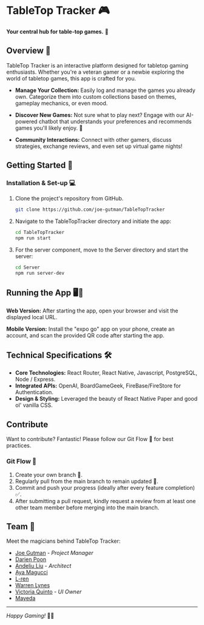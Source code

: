 # TableTop Tracker 🎮

**Your central hub for table-top games.** 🎲

## Overview 📝

TableTop Tracker is an interactive platform designed for tabletop gaming enthusiasts. Whether you're a veteran gamer or a newbie exploring the world of tabletop games, this app is crafted for you.

- **Manage Your Collection:** Easily log and manage the games you already own. Categorize them into custom collections based on themes, gameplay mechanics, or even mood.
  
- **Discover New Games:** Not sure what to play next? Engage with our AI-powered chatbot that understands your preferences and recommends games you'll likely enjoy. 🤖

- **Community Interactions:** Connect with other gamers, discuss strategies, exchange reviews, and even set up virtual game nights!

<!--- 
![App Screenshot Placeholder](./path_to_image.jpg)
*Above: A glimpse of the TableTop Tracker. More visuals coming soon!*
-->

## Getting Started 🚀

### Installation & Set-up 💻

1. Clone the project's repository from GitHub.
    ```bash
    git clone https://github.com/joe-gutman/TableTopTracker
    ```

2. Navigate to the TableTopTracker directory and initiate the app:

    ```bash
    cd TableTopTracker
    npm run start
    ```
3. For the server component, move to the Server directory and start the server:
    ``` bash
    cd Server
    npm run server-dev
    ```
## Running the App 🖥️📱

**Web Version:** After starting the app, open your browser and visit the displayed local URL.

**Mobile Version:** Install the "expo go" app on your phone, create an account, and scan the provided QR code after starting the app.

## Technical Specifications 🛠️

- **Core Technologies:** React Router, React Native, Javascript, PostgreSQL, Node / Express.
- **Integrated APIs:** OpenAI, BoardGameGeek, FireBase/FireStore for Authentication.
- **Design & Styling:** Leveraged the beauty of React Native Paper and good ol' vanilla CSS.

## Contribute

Want to contribute? Fantastic! Please follow our Git Flow 🌊 for best practices.

### Git Flow 🌊

1. Create your own branch 🌿.
2. Regularly pull from the main branch to remain updated 🔄.
3. Commit and push your progress (ideally after every feature completion) ✅.
4. After submitting a pull request, kindly request a review from at least one other team member before merging into the main branch.

## Team 👥

Meet the magicians behind TableTop Tracker:

- [Joe Gutman](https://github.com/joe-gutman) - *Project Manager*
- [Darien Poon](https://github.com/darien-poon)
- [Andeliu Liu](https://github.com/andeliuliu) - *Architect*
- [Aya Magucci](https://github.com/ayamagucci)
- [L-ren](https://github.com/L-ren)
- [Warren Lynes](https://github.com/WarrenLynes)
- [Victoria Quinto](https://github.com/victoriajquinto) - *UI Owner*
- [Mayeda](https://github.com/mayedap)

---

*Happy Gaming!* 🎲👾
